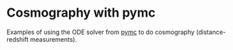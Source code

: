 # Cosmography with pymc

Examples of using the ODE solver from
[pymc](https://docs.pymc.io/en/v3/pymc-examples/examples/ode_models/ODE_API_introduction.html)
to do cosmography (distance-redshift measurements).